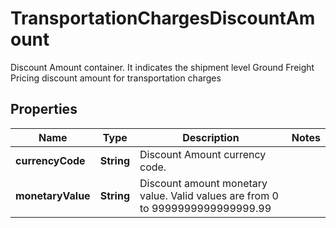 

# TransportationChargesDiscountAmount

Discount Amount container. It indicates the shipment level Ground Freight Pricing discount amount for transportation charges

## Properties

| Name | Type | Description | Notes |
|------------ | ------------- | ------------- | -------------|
|**currencyCode** | **String** | Discount Amount currency code. |  |
|**monetaryValue** | **String** | Discount amount monetary value.  Valid values are from 0 to 9999999999999999.99 |  |



